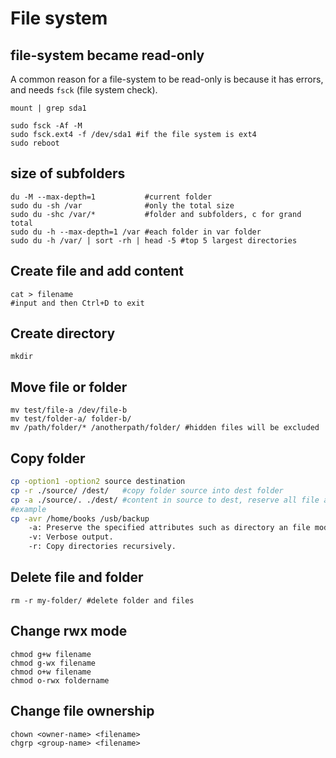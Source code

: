 # File system

## file-system became read-only
A common reason for a file-system to be read-only is because it has errors, and needs `fsck` (file system check).
```
mount | grep sda1

sudo fsck -Af -M
sudo fsck.ext4 -f /dev/sda1 #if the file system is ext4
sudo reboot
```

## size of subfolders
```
du -M --max-depth=1           #current folder
sudo du -sh /var              #only the total size
sudo du -shc /var/*           #folder and subfolders, c for grand total
sudo du -h --max-depth=1 /var #each folder in var folder
sudo du -h /var/ | sort -rh | head -5 #top 5 largest directories
```

## Create file and add content
```
cat > filename
#input and then Ctrl+D to exit
```

## Create directory
```
mkdir
```

## Move file or folder
```
mv test/file-a /dev/file-b
mv test/folder-a/ folder-b/
mv /path/folder/* /anotherpath/folder/ #hidden files will be excluded
```

## Copy folder
```bash
cp -option1 -option2 source destination
cp -r ./source/ /dest/   #copy folder source into dest folder
cp -a ./source/. ./dest/ #content in source to dest, reserve all file attributes
#example
cp -avr /home/books /usb/backup
    -a: Preserve the specified attributes such as directory an file mode, ownership, timestamps, if possible additional attributes: context, links, xattr, all.
    -v: Verbose output.
    -r: Copy directories recursively.
```

## Delete file and folder
```
rm -r my-folder/ #delete folder and files
```

## Change rwx mode
```
chmod g+w filename
chmod g-wx filename
chmod o+w filename
chmod o-rwx foldername
```

## Change file ownership
```
chown <owner-name> <filename>
chgrp <group-name> <filename>
```
